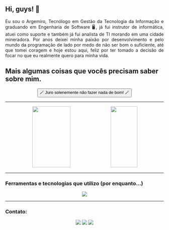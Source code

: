 ## Hi, guys! 👋

<div align="justify">
  Eu sou o Argemiro, Tecnólogo em Gestão da Tecnologia da Informação e graduando em Engenharia de Software 🖥️, já fui instrutor de informática, atuei como suporte e também já fui analista de TI morando em uma cidade mineradora. Por anos deixei minha paixão por desenvolvimento e pelo mundo da programação de lado por medo de não ser bom o suficiente, até que tomei coragem e hoje estou aqui, feliz por ter tomado a decisão de focar no que eu realmente quero para minha vida.
</div>

## Mais algumas coisas que vocês precisam saber sobre mim.

<div align="center">
  <button id="toggleButton" onclick="toggleList()">🪄 Juro solenemente não fazer nada de bom! 🪄</button>
</div>

<ul id="myList" style="display: none;">
  <li>Adoro One Piece e coloquei o nome da minha petfilha de Nami em homenagem ao anime.</li>
  <li>⚽ Me amarro em futebol e sou Flamenguista de alma.</li>
  <li>Sou muito fã de rolê caseiro, muito mesmo. </li>
  <li>Comecei a treinar na academia e descobri que eu gosto disso também.</li>
  <li>🎮 Não sou muito bom com jogos, mas eu tento. 😂</li>
  <li>Amo a saga Harry Potter e já assisti aos filmes mais vezes do que posso contar. 🪄</li>
  <li>Eu gosto de Java 👨🏻‍💻</li>
</ul>

---

<div align="center">
  <img width="49%" height="195px" src="https://github-readme-stats.vercel.app/api?username=argemiroanjos&show_icons=true&theme=dracula&hide_border=true&include_all_commits=true&count_private=true&icon_color=4682B4&title_color=00BFFF&bg_color=0d1117"/>
  <img width="41%" height="195px" src="https://github-readme-stats.vercel.app/api/top-langs/?username=argemiroanjos&layout=compact&hide_border=true&langs_count=7&theme=dracula&title_color=00BFFF&bg_color=0d1117"/>
</div>

---

### Ferramentas e tecnologias que utilizo (por enquanto...)

<div align="center">
<p align="center">
  <a href="https://skillicons.dev">
    <img src="https://skillicons.dev/icons?i=git,github,vscode,aws,html,css,javascript,typescript,nodejs,java,spring,python,docker,react,redux,vite,vitest,expressjs,tailwind,jest,mysql,bootstrap,sequelize&perline=7" />
  </a>
</p>
</div>

---

### Contato:

<div align="center">
  <a href="https://www.linkedin.com/in/argemiro-dos-anjos/" target="_blank"><img src="https://img.shields.io/badge/-LinkedIn-%230077B5?style=for-the-badge&logo=linkedin&logoColor=white" target="_blank"></a> 
  <a href = "mailto:argemirodosanjos17@gmail.com"><img src="https://img.shields.io/badge/-Gmail-%23333?style=for-the-badge&logo=gmail&logoColor=white" target="_blank"></a>
  <a href='https://www.instagram.com/dosanjos_argemiro/' target="_blank"><img src="https://img.shields.io/badge/-Instagram-%23E4405F?style=for-the-badge&logo=instagram&logoColor=white" target="_blank"></a>
</div>

<script>
function toggleList() {
  const list = document.getElementById("myList");
  list.style.display = (list.style.display === "none") ? "block" : "none";
  const spellBtn = document.getElementById("toggleButton");
  spellBtn.innerHTML = (list.style.display === "none") ? "🪄 Juro solenemente não fazer nada de bom! 🪄" : "🪄 Malfeito, feito! 🪄";
}
</script>
